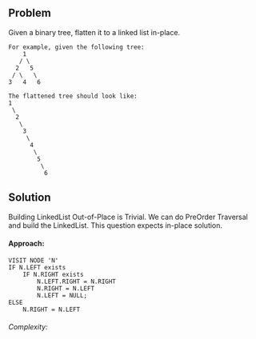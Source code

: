 ## Problem
Given a binary tree, flatten it to a linked list in-place.

    For example, given the following tree:
        1
       / \
      2   5
     / \   \
    3   4   6

    The flattened tree should look like:
    1
     \
      2
       \
        3
         \
          4
           \
            5
             \
              6

## Solution
Building LinkedList Out-of-Place is Trivial. We can do PreOrder Traversal and build the LinkedList.
This question expects in-place solution.
  
#### Approach:
    VISIT NODE 'N'
    IF N.LEFT exists
        IF N.RIGHT exists
            N.LEFT.RIGHT = N.RIGHT
            N.RIGHT = N.LEFT
            N.LEFT = NULL;            
    ELSE
        N.RIGHT = N.LEFT        
        
            
###### Complexity:



